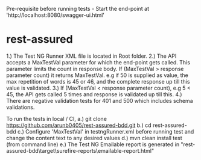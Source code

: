
Pre-requisite before running tests - Start the end-point at 'http://localhost:8080/swagger-ui.html'

# rest-assured
1.) The Test NG Runner XML file is located in Root folder.
2.) The API accepts a MaxTestVal parameter for which the end-point gets called.
This parameter limits the count in response body.
If (MaxTestVal > response parameter count) it returns MaxTestVal. 
e.g if 50 is supplied as value, the max repetition of words is 45 or 46, and the complete response up till this value is validated.
3.) If (MaxTestVal < response parameter count), e.g 5 < 45, the API gets called 5 times and response is validated up till this.
4.) There are negative validation tests for 401 and 500 which includes schema validations.

To run the tests in local / CI,
a.) git clone https://github.com/arunb0405/rest-assured-bdd.git 
b.) cd rest-assured-bdd
c.) Configure 'MaxTestVal' in testngRunner.xml before running test and change the content text to any desired values
d.) mvn clean install test (from command line)
e.) The Test NG Emailable report is generated in "rest-assured-bdd\target\surefire-reports\emailable-report.html" 
